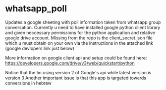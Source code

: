 # whatsapp_poll
Updates a google sheeting with poll information taken from whatsapp group conversation.
Currently u need to have installed google python client library and given neccessary permissions for the python application
and relative google drive account. Missing from the repo is the client_secret.json file which u must obtain on your own via the instructions in the attached link (google devlopers link just below)

More information on google client api and setup could be found here: https://developers.google.com/drive/v3/web/quickstart/python

Notice that the Im using version 2 of Google's api while latest version is version 3
Another important issue is that this app is targeted towards conversions in hebrew

